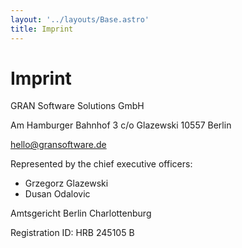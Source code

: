 ```yaml
---
layout: '../layouts/Base.astro'
title: Imprint
---
```


# Imprint

GRAN Software Solutions GmbH

Am Hamburger Bahnhof 3
c/o Glazewski
10557 Berlin

hello@gransoftware.de

Represented by the chief executive officers:

* Grzegorz Glazewski
* Dusan Odalovic

Amtsgericht Berlin Charlottenburg

Registration ID: HRB 245105 B